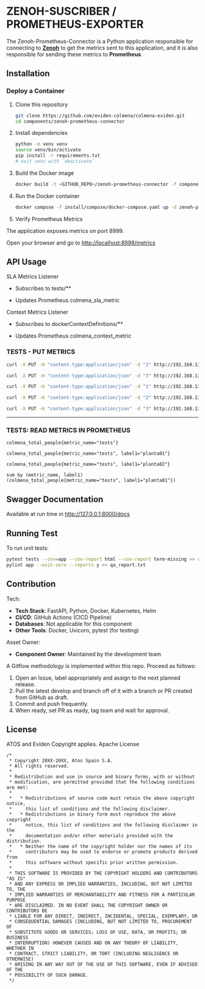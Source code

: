 # ZENOH-SUSCRIBER / PROMETHEUS-EXPORTER

The Zenoh-Prometheus-Connector is a Python application responsible for connecting to [**Zenoh**](https://github.com/eclipse-zenoh/zenoh-python) to get the metrics sent to this application, and it is also responsible for sending these metrics to **Prometheus**.

## Installation

### Deploy a Container

1. Clone this repository

    ```sh
    git clone https://github.com/eviden-colmena/colmena-eviden.git
    cd components/zenoh-prometheus-connector
    ```

2. Install dependencies

    ```bash
    python -m venv venv
    source venv/bin/activate
    pip install -r requirements.txt
    # exit venv with `deactivate`
    ```

3. Build the Docker image

    ```sh
    docker build -t <GITHUB_REPO>/zenoh-prometheus-connector -f components/zenoh-prometheus-connector/install/Dockerfile .
    ```

4. Run the Docker container

    ```sh
    docker compose -f install/compose/docker-compose.yaml up -d zenoh-prometheus-connector
    ```

5. Verify Prometheus Metrics

The application exposes metrics on port 8999.

Open your browser and go to <http://localhost:8999/metrics>

## API Usage

SLA Metrics Listener

- Subscribes to tests/**

- Updates Prometheus colmena_sla_metric

Context Metrics Listener

- Subscribes to dockerContextDefinitions/**

- Updates Prometheus colmena_context_metric

### TESTS - PUT METRICS

```bash
curl -X PUT -H "content-type:application/json" -d "2" http://192.168.137.47:8000/tests/planta01/habitacion01

curl -X PUT -H "content-type:application/json" -d "3" http://192.168.137.47:8000/tests/planta01/habitacion02

curl -X PUT -H "content-type:application/json" -d "1" http://192.168.137.47:8000/tests/planta02/habitacion01

curl -X PUT -H "content-type:application/json" -d "2" http://192.168.137.47:8000/tests/planta02/habitacion02

curl -X PUT -H "content-type:application/json" -d "3" http://192.168.137.47:8000/tests/planta02/habitacion03
```

----------------------------------------------

### TESTS: READ METRICS IN PROMETHEUS

```text
colmena_total_people{metric_name="tests"}

colmena_total_people{metric_name="tests", label1="planta01"}

colmena_total_people{metric_name="tests", label1="planta02"}

sum by (metric_name, label1) (colmena_total_people{metric_name="tests", label1="planta01"})
```

## Swagger Documentation

Available at run time in <http://127.0.0.1:8000/docs>

## Running Test

To run unit tests:

```sh
pytest tests --cov=app --cov-report html --cov-report term-missing >> report.txt
pylint app --exit-zero --reports y >> qa_report.txt
```

## Contribution

Tech:

- **Tech Stack**: FastAPI, Python, Docker, Kubernetes, Helm
- **CI/CD**: GitHub Actions (CICD Pipeline)
- **Databases**: Not applicable for this component
- **Other Tools**: Docker, Uvicorn, pytest (for testing)

Asset Owner:

- **Component Owner**: Maintained by the development team

A Gitflow methodology is implemented within this repo. Proceed as follows:

1. Open an Issue, label appropriately and assign to the next planned release.
2. Pull the latest develop and branch off of it with a branch or PR created from GitHub as draft.
3. Commit and push frequently.
4. When ready, set PR as ready, tag team and wait for approval.

## License

ATOS and Eviden Copyright applies. Apache License

```text
/*
 * Copyright 20XX-20XX, Atos Spain S.A.
 * All rights reserved.
 *
 * Redistribution and use in source and binary forms, with or without
 * modification, are permitted provided that the following conditions are met:
 *
 *   * Redistributions of source code must retain the above copyright notice,
 *     this list of conditions and the following disclaimer.
 *   * Redistributions in binary form must reproduce the above copyright
 *     notice, this list of conditions and the following disclaimer in the
 *     documentation and/or other materials provided with the distribution.
 *   * Neither the name of the copyright holder nor the names of its
 *     contributors may be used to endorse or promote products derived from
 *     this software without specific prior written permission.
 *
 * THIS SOFTWARE IS PROVIDED BY THE COPYRIGHT HOLDERS AND CONTRIBUTORS "AS IS"
 * AND ANY EXPRESS OR IMPLIED WARRANTIES, INCLUDING, BUT NOT LIMITED TO, THE
 * IMPLIED WARRANTIES OF MERCHANTABILITY AND FITNESS FOR A PARTICULAR PURPOSE
 * ARE DISCLAIMED. IN NO EVENT SHALL THE COPYRIGHT OWNER OR CONTRIBUTORS BE
 * LIABLE FOR ANY DIRECT, INDIRECT, INCIDENTAL, SPECIAL, EXEMPLARY, OR
 * CONSEQUENTIAL DAMAGES (INCLUDING, BUT NOT LIMITED TO, PROCUREMENT OF
 * SUBSTITUTE GOODS OR SERVICES; LOSS OF USE, DATA, OR PROFITS; OR BUSINESS
 * INTERRUPTION) HOWEVER CAUSED AND ON ANY THEORY OF LIABILITY, WHETHER IN
 * CONTRACT, STRICT LIABILITY, OR TORT (INCLUDING NEGLIGENCE OR OTHERWISE)
 * ARISING IN ANY WAY OUT OF THE USE OF THIS SOFTWARE, EVEN IF ADVISED OF THE
 * POSSIBILITY OF SUCH DAMAGE.
 */
```
